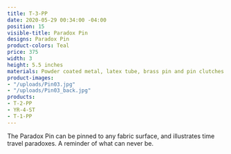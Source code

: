 ```yaml
---
title: T-3-PP
date: 2020-05-29 00:34:00 -04:00
position: 15
visible-title: Paradox Pin
designs: Paradox Pin
product-colors: Teal
price: 375
width: 3
height: 5.5 inches
materials: Powder coated metal, latex tube, brass pin and pin clutches.
product-images:
- "/uploads/Pin03.jpg"
- "/uploads/Pin03_back.jpg"
products:
- T-2-PP
- YR-4-ST
- T-1-PP
---
```


The Paradox Pin can be pinned to any fabric surface, and illustrates time travel paradoxes. A reminder of what can never be.